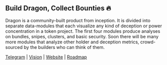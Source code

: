 ## Build Dragon, Collect Bounties 🔥

Dragon is a community-built product from inception. It is divided into separate data-modules that each visualize any kind of deception or power concentration in a token project. The first four modules produce analyses on bundles, snipes, clusters, and basic security. Soon there will be many more modules that analyze other holder and deception metrics, crowd-sourced by the builders who can think of them.


[Telegram](https://t.me/+OU0SLVfcpEZhZWQx) | 
[Vision](https://dragon-12.gitbook.io/alpha-dragon) | 
[Website](https://alpha-dragon.ai/index.html) | 
[Roadmap](https://docs.google.com/presentation/d/e/2PACX-1vRWKTS6OiL_j0Xb707QJcrb18XhJQn8zdX7LgQIGvrWEaSPtL0cQAOz6_yt87lN3ZUMyIAFINNTh-LL/pub?start=true&loop=true&delayms=10000) 
